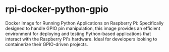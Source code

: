 # rpi-docker-python-gpio
Docker Image for Running Python Applications on Raspberry Pi: Specifically designed to handle GPIO pin manipulation, this image provides an efficient environment for deploying and testing Python-based applications that interact with the Raspberry Pi's hardware. Ideal for developers looking to containerize their GPIO-driven projects.
